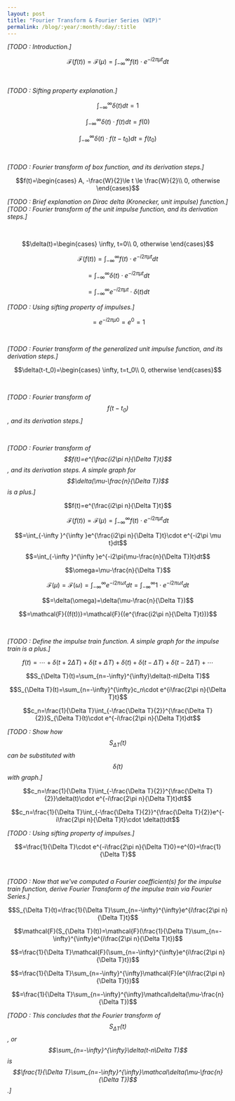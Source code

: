 ```yaml
---
layout: post
title: "Fourier Transform & Fourier Series (WIP)"
permalink: /blog/:year/:month/:day/:title
---
```


*[TODO : Introduction.]* <br>

$$\mathcal{F}{(f(t))}=\mathcal{F}{(\mu)}=\int_{-\infty }^{\infty }f(t)\cdot e^{-i2\pi\mu t}dt$$

<br>

*[TODO : Sifting property explanation.]* <br>

$$\int_{-\infty }^{\infty }\delta(t)dt=1$$

$$\int_{-\infty }^{\infty }\delta(t)\cdot f(t)dt=f(0)$$

$$\int_{-\infty }^{\infty }\delta(t)\cdot f(t-t_0)dt=f(t_0)$$

<br>

*[TODO : Fourier transform of box function, and its derivation steps.]* <br>

$$f(t)=\begin{cases}
A, -\frac{W}{2}\le t \le \frac{W}{2}\\
0, otherwise
\end{cases}$$

*[TODO : Brief explanation on Dirac delta (Kronecker, unit impulse) function.]* <br>
*[TODO : Fourier transform of the unit impulse function, and its derivation steps.]* <br>

<br>

$$\delta(t)=\begin{cases}
\infty, t=0\\
0, otherwise
\end{cases}$$

$$\mathcal{F}{(f(t))}=\int_{-\infty }^{\infty }f(t)\cdot e^{-i2\pi\mu t}dt$$

$$=\int_{-\infty }^{\infty }\delta(t)\cdot e^{-i2\pi\mu t}dt$$

$$=\int_{-\infty }^{\infty }e^{-i2\pi\mu t}\cdot \delta(t)dt$$

*[TODO : Using sifting property of impulses.]* <br>

$$=e^{-i2\pi\mu0}=e^{0}=1$$

<br>

*[TODO : Fourier transform of the generalized unit impulse function, and its derivation steps.]* <br>

$$\delta(t-t_0)=\begin{cases}
\infty, t=t_0\\
0, otherwise
\end{cases}$$

<br>

*[TODO : Fourier transform of $$f(t-t_0)$$, and its derivation steps.]* <br>

<br>

*[TODO : Fourier transform of $$f(t)=e^{\frac{i2\pi n}{\Delta T}t}$$, and its derivation steps. A simple graph for $$\delta(\mu-\frac{n}{\Delta T})$$ is a plus.]*

$$f(t)=e^{\frac{i2\pi n}{\Delta T}t}$$

$$\mathcal{F}{(f(t))}=\mathcal{F}{(\mu)}=\int_{-\infty }^{\infty }f(t)\cdot e^{-i2\pi\mu t}dt$$

$$=\int_{-\infty }^{\infty }e^{\frac{i2\pi n}{\Delta T}t}\cdot e^{-i2\pi \mu t}dt$$

$$=\int_{-\infty }^{\infty }e^{-i2\pi(\mu-\frac{n}{\Delta T})t}dt$$

$$\omega=\mu-\frac{n}{\Delta T}$$

$$\mathcal{F}{(\mu)}=\mathcal{F}{(\omega)}=\int_{-\infty }^{\infty }e^{-i2\pi\omega t}dt=\int_{-\infty }^{\infty }1\cdot e^{-i2\pi\omega t}dt$$

$$=\delta(\omega)=\delta(\mu-\frac{n}{\Delta T})$$

$$=\mathcal{F}{(f(t))}=\mathcal{F}{(e^{\frac{i2\pi n}{\Delta T}t})}$$

<br>

*[TODO : Define the impulse train function. A simple graph for the impulse train is a plus.]*

$$f(t)=\cdots+\delta(t+2\Delta T)+\delta(t+\Delta T)+\delta(t)+\delta(t-\Delta T)+\delta(t-2\Delta T)+\cdots$$

$$S_{\Delta T}(t)=\sum_{n=-\infty}^{\infty}\delta(t-n\Delta T)$$

$$S_{\Delta T}(t)=\sum_{n=-\infty}^{\infty}c_n\cdot e^{i\frac{2\pi n}{\Delta T}t}$$

$$c_n=\frac{1}{\Delta T}\int_{-\frac{\Delta T}{2}}^{\frac{\Delta T}{2}}S_{\Delta T}(t)\cdot e^{-i\frac{2\pi n}{\Delta T}t}dt$$

*[TODO : Show how $$S_{\Delta T}(t)$$ can be substituted with $$\delta(t)$$ with graph.]*

$$c_n=\frac{1}{\Delta T}\int_{-\frac{\Delta T}{2}}^{\frac{\Delta T}{2}}\delta(t)\cdot e^{-i\frac{2\pi n}{\Delta T}t}dt$$

$$c_n=\frac{1}{\Delta T}\int_{-\frac{\Delta T}{2}}^{\frac{\Delta T}{2}}e^{-i\frac{2\pi n}{\Delta T}t}\cdot \delta(t)dt$$

*[TODO : Using sifting property of impulses.]* <br>

$$=\frac{1}{\Delta T}\cdot e^{-i\frac{2\pi n}{\Delta T}0}=e^{0}=\frac{1}{\Delta T}$$

<br>

*[TODO : Now that we've computed a Fourier coefficient(s) for the impulse train function, derive Fourier Transform of the impulse train via Fourier Series.]* <br>

$$S_{\Delta T}(t)=\frac{1}{\Delta T}\sum_{n=-\infty}^{\infty}e^{i\frac{2\pi n}{\Delta T}t}$$

$$\mathcal{F}(S_{\Delta T}(t))=\mathcal{F}(\frac{1}{\Delta T}\sum_{n=-\infty}^{\infty}e^{i\frac{2\pi n}{\Delta T}t})$$

$$=\frac{1}{\Delta T}\mathcal{F}(\sum_{n=-\infty}^{\infty}e^{i\frac{2\pi n}{\Delta T}t})$$

$$=\frac{1}{\Delta T}\sum_{n=-\infty}^{\infty}\mathcal{F}(e^{i\frac{2\pi n}{\Delta T}t})$$

$$=\frac{1}{\Delta T}\sum_{n=-\infty}^{\infty}\mathcal\delta(\mu-\frac{n}{\Delta T})$$

*[TODO : This concludes that the Fourier transform of $$S_{\Delta T}(t)$$, or $$\sum_{n=-\infty}^{\infty}\delta(t-n\Delta T)$$ is $$\frac{1}{\Delta T}\sum_{n=-\infty}^{\infty}\mathcal\delta(\mu-\frac{n}{\Delta T})$$.]* <br>
